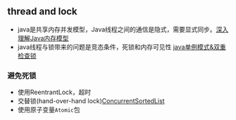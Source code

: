 ## thread and lock
 - java是共享内存并发模型，Java线程之间的通信是隐式，需要显式同步。[深入理解Java内存模型](http://www.infoq.com/cn/articles/java-memory-model-1#)
 - java线程与锁带来的问题是竞态条件，死锁和内存可见性 [java单例模式&双重检查锁](http://www.iteye.com/topic/652440)
### 避免死锁
 - 使用ReentrantLock，超时
 - 交替锁(hand-over-hand lock)[ConcurrentSortedList](http://www.zhaoxiaodan.com/java/%E4%B8%83%E5%91%A8%E4%B8%83%E5%B9%B6%E5%8F%91%E6%A8%A1%E5%9E%8B%E7%AC%94%E8%AE%B0.html)
 - 使用原子变量`Atomic`包
